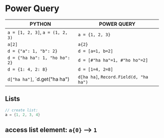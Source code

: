 # Power Query

PYTHON | POWER QUERY
--- | ---
`a = [1, 2, 3]`, `a = (1, 2, 3)` | `a = {1, 2, 3}`
`a[2]` | `a{2}`
`d = {"a": 1, "b": 2}` | `d = [a=1, b=2]`
`d = {"ha ha": 1, "ho ho": 2}` | `d = [#"ha ha"=1, #"ho ho"=2]`
`d = {1: 4, 2: 8}` | `d = [1=4, 2=8]`
`d["ha ha"]`, `d.get("ha ha") | `d[ha ha]`, `Record.Field(d, "ha ha")`

## Lists
```csharp
// create list:
a = {1, 2, 3, 4}
```
access list element: `a{0}` --> `1`
- 
